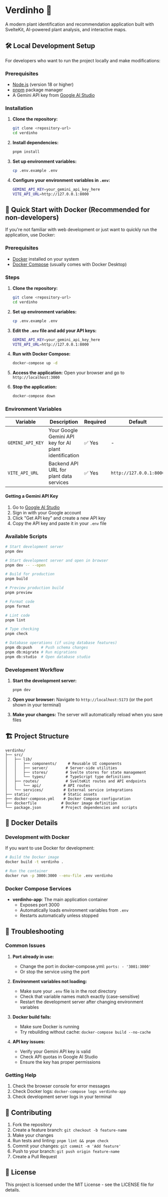 # Verdinho 🌱

A modern plant identification and recommendation application built with SvelteKit, AI-powered plant analysis, and interactive maps.

## 🛠️ Local Development Setup

For developers who want to run the project locally and make modifications:

### Prerequisites

- [Node.js](https://nodejs.org/) (version 18 or higher)
- [pnpm](https://pnpm.io/) package manager
- A Gemini API key from [Google AI Studio](https://aistudio.google.com/)

### Installation

1. **Clone the repository:**
   ```bash
   git clone <repository-url>
   cd verdinho
   ```

2. **Install dependencies:**
   ```bash
   pnpm install
   ```

3. **Set up environment variables:**
   ```bash
   cp .env.example .env
   ```

4. **Configure your environment variables in `.env`:**
   ```bash
   GEMINI_API_KEY=your_gemini_api_key_here
   VITE_API_URL=http://127.0.0.1:8000
   ```


## 🚀 Quick Start with Docker (Recommended for non-developers)

If you're not familiar with web development or just want to quickly run the application, use Docker:

### Prerequisites

- [Docker](https://docs.docker.com/get-docker/) installed on your system
- [Docker Compose](https://docs.docker.com/compose/install/) (usually comes with Docker Desktop)

### Steps

1. **Clone the repository:**
   ```bash
   git clone <repository-url>
   cd verdinho
   ```

2. **Set up environment variables:**
   ```bash
   cp .env.example .env
   ```

3. **Edit the `.env` file and add your API keys:**
   ```bash
   GEMINI_API_KEY=your_gemini_api_key_here
   VITE_API_URL=http://127.0.0.1:8000
   ```

4. **Run with Docker Compose:**
   ```bash
   docker-compose up -d
   ```

5. **Access the application:**
   Open your browser and go to `http://localhost:3000`

6. **Stop the application:**
   ```bash
   docker-compose down
   ```

### Environment Variables

| Variable | Description | Required | Default |
|----------|-------------|----------|---------|
| `GEMINI_API_KEY` | Your Google Gemini API key for AI plant identification | ✅ Yes | - |
| `VITE_API_URL` | Backend API URL for plant data services | ✅ Yes | `http://127.0.0.1:8000` |

#### Getting a Gemini API Key

1. Go to [Google AI Studio](https://aistudio.google.com/)
2. Sign in with your Google account
3. Click "Get API key" and create a new API key
4. Copy the API key and paste it in your `.env` file

### Available Scripts

```bash
# Start development server
pnpm dev

# Start development server and open in browser
pnpm dev -- --open

# Build for production
pnpm build

# Preview production build
pnpm preview

# Format code
pnpm format

# Lint code
pnpm lint

# Type checking
pnpm check

# Database operations (if using database features)
pnpm db:push    # Push schema changes
pnpm db:migrate # Run migrations
pnpm db:studio  # Open database studio
```

### Development Workflow

1. **Start the development server:**
   ```bash
   pnpm dev
   ```

2. **Open your browser:**
   Navigate to `http://localhost:5173` (or the port shown in your terminal)

3. **Make your changes:**
   The server will automatically reload when you save files

## 🏗️ Project Structure

```
verdinho/
├── src/
│   ├── lib/
│   │   ├── components/     # Reusable UI components
│   │   ├── server/        # Server-side utilities
│   │   ├── stores/        # Svelte stores for state management
│   │   └── types/         # TypeScript type definitions
│   ├── routes/            # SvelteKit routes and API endpoints
│   │   └── api/          # API routes
│   └── services/         # External service integrations
├── static/               # Static assets
├── docker-compose.yml    # Docker Compose configuration
├── dockerfile           # Docker image definition
└── package.json         # Project dependencies and scripts
```

## 🐳 Docker Details

### Development with Docker

If you want to use Docker for development:

```bash
# Build the Docker image
docker build -t verdinho .

# Run the container
docker run -p 3000:3000 --env-file .env verdinho
```

### Docker Compose Services

- **verdinho-app**: The main application container
  - Exposes port 3000
  - Automatically loads environment variables from `.env`
  - Restarts automatically unless stopped

## 🔧 Troubleshooting

### Common Issues

1. **Port already in use:**
   - Change the port in docker-compose.yml: `ports: - '3001:3000'`
   - Or stop the service using the port

2. **Environment variables not loading:**
   - Make sure your `.env` file is in the root directory
   - Check that variable names match exactly (case-sensitive)
   - Restart the development server after changing environment variables

3. **Docker build fails:**
   - Make sure Docker is running
   - Try rebuilding without cache: `docker-compose build --no-cache`

4. **API key issues:**
   - Verify your Gemini API key is valid
   - Check API quotas in Google AI Studio
   - Ensure the key has proper permissions

### Getting Help

1. Check the browser console for error messages
2. Check Docker logs: `docker-compose logs verdinho-app`
3. Check development server logs in your terminal

## 📝 Contributing

1. Fork the repository
2. Create a feature branch: `git checkout -b feature-name`
3. Make your changes
4. Run tests and linting: `pnpm lint && pnpm check`
5. Commit your changes: `git commit -m 'Add feature'`
6. Push to your branch: `git push origin feature-name`
7. Create a Pull Request

## 📄 License

This project is licensed under the MIT License - see the LICENSE file for details.
